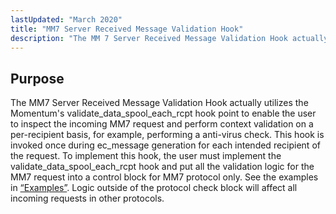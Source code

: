 ```yaml
---
lastUpdated: "March 2020"
title: "MM7 Server Received Message Validation Hook"
description: "The MM 7 Server Received Message Validation Hook actually utilizes the Momentum's validate data spool each rcpt hook point to enable the user to inspect the incoming MM 7 request and perform context validation on a per recipient basis for example performing a anti virus check This hook is invoked..."
---
```



## <a name="MM7ServerReceivedMessageValidationHook.purpose"></a> Purpose

The MM7 Server Received Message Validation Hook actually utilizes the Momentum's validate_data_spool_each_rcpt hook point to enable the user to inspect the incoming MM7 request and perform context validation on a per-recipient basis, for example, performing a anti-virus check. This hook is invoked once during ec_message generation for each intended recipient of the request. To implement this hook, the user must implement the validate_data_spool_each_rcpt hook and put all the validation logic for the MM7 request into a control block for MM7 protocol only. See the examples in [“Examples”](/momentum/mobile/mobile-developer-guide/mm-7-server-received-message-validation-hook-examples). Logic outside of the protocol check block will affect all incoming requests in other protocols.
